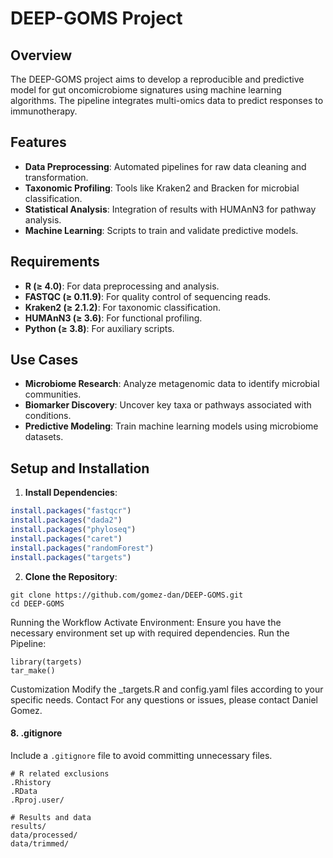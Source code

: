 # DEEP-GOMS Project

## Overview

The DEEP-GOMS project aims to develop a reproducible and predictive model for gut oncomicrobiome signatures using machine learning algorithms. The pipeline integrates multi-omics data to predict responses to immunotherapy.

## Features

- **Data Preprocessing**: Automated pipelines for raw data cleaning and transformation.
- **Taxonomic Profiling**: Tools like Kraken2 and Bracken for microbial classification.
- **Statistical Analysis**: Integration of results with HUMAnN3 for pathway analysis.
- **Machine Learning**: Scripts to train and validate predictive models.

## Requirements

- **R (≥ 4.0)**: For data preprocessing and analysis.
- **FASTQC (≥ 0.11.9)**: For quality control of sequencing reads.
- **Kraken2 (≥ 2.1.2)**: For taxonomic classification.
- **HUMAnN3 (≥ 3.6)**: For functional profiling.
- **Python (≥ 3.8)**: For auxiliary scripts.

## Use Cases

- **Microbiome Research**: Analyze metagenomic data to identify microbial communities.
- **Biomarker Discovery**: Uncover key taxa or pathways associated with conditions.
- **Predictive Modeling**: Train machine learning models using microbiome datasets.

## Setup and Installation

1. **Install Dependencies**:
```R
install.packages("fastqcr")
install.packages("dada2")
install.packages("phyloseq")
install.packages("caret")
install.packages("randomForest")
install.packages("targets")
```
2. **Clone the Repository**:
```
git clone https://github.com/gomez-dan/DEEP-GOMS.git
cd DEEP-GOMS
```

Running the Workflow
Activate Environment: Ensure you have the necessary environment set up with required dependencies.
Run the Pipeline:
```
library(targets)
tar_make()
```

Customization
Modify the _targets.R and config.yaml files according to your specific needs.
Contact
For any questions or issues, please contact Daniel Gomez.

#### 8. .gitignore

Include a `.gitignore` file to avoid committing unnecessary files.

```gitignore
# R related exclusions
.Rhistory
.RData
.Rproj.user/

# Results and data
results/
data/processed/
data/trimmed/
```

